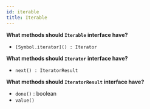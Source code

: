 ```yaml
---
id: iterable
title: Iterable
---
```


**What methods should `Iterable` interface have?**

- `[Symbol.iterator]() : Iterator`

**What methods should `Iterator` interface have?**

- `next() : IteratorResult`

**What methods should `IteratorResult` interface have?**

- `done()` : boolean
- `value()`